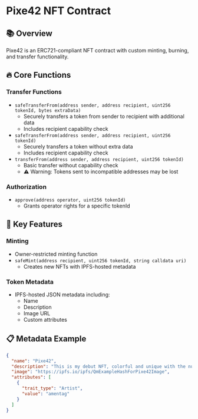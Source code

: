 # Pixe42 NFT Contract

## 📚 Overview
Pixe42 is an ERC721-compliant NFT contract with custom minting, burning, and transfer functionality.

## 🔥 Core Functions

### Transfer Functions
- `safeTransferFrom(address sender, address recipient, uint256 tokenId, bytes extraData)`
  - Securely transfers a token from sender to recipient with additional data
  - Includes recipient capability check
- `safeTransferFrom(address sender, address recipient, uint256 tokenId)`
  - Securely transfers a token without extra data
  - Includes recipient capability check
- `transferFrom(address sender, address recipient, uint256 tokenId)`
  - Basic transfer without capability check
  - ⚠️ Warning: Tokens sent to incompatible addresses may be lost

### Authorization
- `approve(address operator, uint256 tokenId)`
  - Grants operator rights for a specific tokenId

## 🧩 Key Features

### Minting
- Owner-restricted minting function
- `safeMint(address recipient, uint256 tokenId, string calldata uri)`
  - Creates new NFTs with IPFS-hosted metadata

### Token Metadata
- IPFS-hosted JSON metadata including:
  - Name
  - Description
  - Image URL
  - Custom attributes


## 📋 Metadata Example
```json
{
  "name": "Pixe42",
  "description": "This is my debut NFT, colorful and unique with the number 42.",
  "image": "https://ipfs.io/ipfs/QmExampleHashForPixe42Image",
  "attributes": [
    {
      "trait_type": "Artist",
      "value": "amentag"
    }
  ]
}